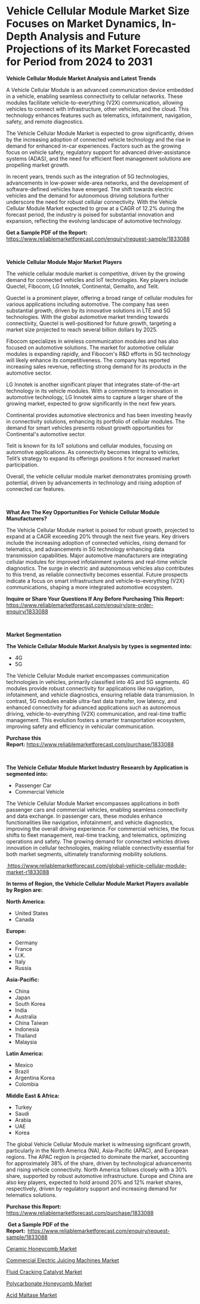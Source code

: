 <p><h1>Vehicle Cellular Module Market Size Focuses on Market Dynamics, In-Depth Analysis and Future Projections of its Market Forecasted for Period from 2024 to 2031</h1></p><p><strong>Vehicle Cellular Module Market Analysis and Latest Trends</strong></p>
<p><p>A Vehicle Cellular Module is an advanced communication device embedded in a vehicle, enabling seamless connectivity to cellular networks. These modules facilitate vehicle-to-everything (V2X) communication, allowing vehicles to connect with infrastructure, other vehicles, and the cloud. This technology enhances features such as telematics, infotainment, navigation, safety, and remote diagnostics. </p><p>The Vehicle Cellular Module Market is expected to grow significantly, driven by the increasing adoption of connected vehicle technology and the rise in demand for enhanced in-car experiences. Factors such as the growing focus on vehicle safety, regulatory support for advanced driver-assistance systems (ADAS), and the need for efficient fleet management solutions are propelling market growth. </p><p>In recent years, trends such as the integration of 5G technologies, advancements in low-power wide-area networks, and the development of software-defined vehicles have emerged. The shift towards electric vehicles and the demand for autonomous driving solutions further underscore the need for robust cellular connectivity. With the Vehicle Cellular Module Market expected to grow at a CAGR of 12.2% during the forecast period, the industry is poised for substantial innovation and expansion, reflecting the evolving landscape of automotive technology.</p></p>
<p><strong>Get a Sample PDF of the Report:&nbsp;</strong> <a href="https://www.reliablemarketforecast.com/enquiry/request-sample/1833088?utm_campaign=1495&utm_medium=2&utm_source=Github&utm_content=ia&utm_term=17102024&utm_id=vehicle-cellular-module">https://www.reliablemarketforecast.com/enquiry/request-sample/1833088</a></p>
<p>&nbsp;</p>
<p><strong>Vehicle Cellular Module Major Market Players</strong></p>
<p><p>The vehicle cellular module market is competitive, driven by the growing demand for connected vehicles and IoT technologies. Key players include Quectel, Fibocom, LG Innotek, Continental, Gemalto, and Telit. </p><p>Quectel is a prominent player, offering a broad range of cellular modules for various applications including automotive. The company has seen substantial growth, driven by its innovative solutions in LTE and 5G technologies. With the global automotive market trending towards connectivity, Quectel is well-positioned for future growth, targeting a market size projected to reach several billion dollars by 2025.</p><p>Fibocom specializes in wireless communication modules and has also focused on automotive solutions. The market for automotive cellular modules is expanding rapidly, and Fibocom's R&D efforts in 5G technology will likely enhance its competitiveness. The company has reported increasing sales revenue, reflecting strong demand for its products in the automotive sector.</p><p>LG Innotek is another significant player that integrates state-of-the-art technology in its vehicle modules. With a commitment to innovation in automotive technology, LG Innotek aims to capture a larger share of the growing market, expected to grow significantly in the next few years.</p><p>Continental provides automotive electronics and has been investing heavily in connectivity solutions, enhancing its portfolio of cellular modules. The demand for smart vehicles presents robust growth opportunities for Continental's automotive sector.</p><p>Telit is known for its IoT solutions and cellular modules, focusing on automotive applications. As connectivity becomes integral to vehicles, Telit’s strategy to expand its offerings positions it for increased market participation.</p><p>Overall, the vehicle cellular module market demonstrates promising growth potential, driven by advancements in technology and rising adoption of connected car features.</p></p>
<p>&nbsp;</p>
<p><strong>What Are The Key Opportunities For Vehicle Cellular Module Manufacturers?</strong></p>
<p><p>The Vehicle Cellular Module market is poised for robust growth, projected to expand at a CAGR exceeding 20% through the next five years. Key drivers include the increasing adoption of connected vehicles, rising demand for telematics, and advancements in 5G technology enhancing data transmission capabilities. Major automotive manufacturers are integrating cellular modules for improved infotainment systems and real-time vehicle diagnostics. The surge in electric and autonomous vehicles also contributes to this trend, as reliable connectivity becomes essential. Future prospects indicate a focus on smart infrastructure and vehicle-to-everything (V2X) communications, shaping a more integrated automotive ecosystem.</p></p>
<p><strong>Inquire or Share Your Questions If Any Before Purchasing This Report:</strong> <a href="https://www.reliablemarketforecast.com/enquiry/pre-order-enquiry/1833088?utm_campaign=1495&utm_medium=2&utm_source=Github&utm_content=ia&utm_term=17102024&utm_id=vehicle-cellular-module">https://www.reliablemarketforecast.com/enquiry/pre-order-enquiry/1833088</a></p>
<p>&nbsp;</p>
<p><strong>Market Segmentation</strong></p>
<p><strong>The Vehicle Cellular Module Market Analysis by types is segmented into:</strong></p>
<p><ul><li>4G</li><li>5G</li></ul></p>
<p><p>The Vehicle Cellular Module market encompasses communication technologies in vehicles, primarily classified into 4G and 5G segments. 4G modules provide robust connectivity for applications like navigation, infotainment, and vehicle diagnostics, ensuring reliable data transmission. In contrast, 5G modules enable ultra-fast data transfer, low latency, and enhanced connectivity for advanced applications such as autonomous driving, vehicle-to-everything (V2X) communication, and real-time traffic management. This evolution fosters a smarter transportation ecosystem, improving safety and efficiency in vehicular communication.</p></p>
<p><strong>Purchase this Report:&nbsp;</strong><a href="https://www.reliablemarketforecast.com/purchase/1833088?utm_campaign=1495&utm_medium=2&utm_source=Github&utm_content=ia&utm_term=17102024&utm_id=vehicle-cellular-module">https://www.reliablemarketforecast.com/purchase/1833088</a></p>
<p>&nbsp;</p>
<p><strong>The Vehicle Cellular Module Market Industry Research by Application is segmented into:</strong></p>
<p><ul><li>Passenger Car</li><li>Commercial Vehicle</li></ul></p>
<p><p>The Vehicle Cellular Module Market encompasses applications in both passenger cars and commercial vehicles, enabling seamless connectivity and data exchange. In passenger cars, these modules enhance functionalities like navigation, infotainment, and vehicle diagnostics, improving the overall driving experience. For commercial vehicles, the focus shifts to fleet management, real-time tracking, and telematics, optimizing operations and safety. The growing demand for connected vehicles drives innovation in cellular technologies, making reliable connectivity essential for both market segments, ultimately transforming mobility solutions.</p></p>
<p><a href="https://www.reliablemarketforecast.com/global-vehicle-cellular-module-market-r1833088?utm_campaign=1495&utm_medium=2&utm_source=Github&utm_content=ia&utm_term=17102024&utm_id=vehicle-cellular-module">&nbsp;https://www.reliablemarketforecast.com/global-vehicle-cellular-module-market-r1833088</a></p>
<p><strong>In terms of Region, the Vehicle Cellular Module Market Players available by Region are:</strong></p>
<p>
    <p> <strong> North America: </strong>
        <ul>
            <li>United States</li>
            <li>Canada</li>
        </ul>
        </p> 
    <p> <strong> Europe: </strong>
        <ul>
            <li>Germany</li>
            <li>France</li>
            <li>U.K.</li>
            <li>Italy</li>
            <li>Russia</li>
        </ul>
        </p> 
    <p> <strong> Asia-Pacific: </strong>
        <ul>
            <li>China</li>
            <li>Japan</li>
            <li>South Korea</li>
            <li>India</li>
            <li>Australia</li>
            <li>China Taiwan</li>
            <li>Indonesia</li>
            <li>Thailand</li>
            <li>Malaysia</li>
        </ul>
        </p> 
    <p> <strong> Latin America: </strong>
        <ul>
            <li>Mexico</li>
            <li>Brazil</li>
            <li>Argentina Korea</li>
            <li>Colombia</li>
        </ul>
        </p> 
    <p> <strong> Middle East & Africa: </strong>
        <ul>
            <li>Turkey</li>
            <li>Saudi</li>
            <li>Arabia</li>
            <li>UAE</li>
            <li>Korea</li>
        </ul>
    </p>
    </p>
<p><p>The global Vehicle Cellular Module market is witnessing significant growth, particularly in the North America (NA), Asia-Pacific (APAC), and European regions. The APAC region is projected to dominate the market, accounting for approximately 38% of the share, driven by technological advancements and rising vehicle connectivity. North America follows closely with a 30% share, supported by robust automotive infrastructure. Europe and China are also key players, expected to hold around 20% and 12% market shares, respectively, driven by regulatory support and increasing demand for telematics solutions.</p></p>
<p><strong>Purchase this Report: </strong><a href="https://www.reliablemarketforecast.com/purchase/1833088?utm_campaign=1495&utm_medium=2&utm_source=Github&utm_content=ia&utm_term=17102024&utm_id=vehicle-cellular-module">https://www.reliablemarketforecast.com/purchase/1833088</a></p>
<p>&nbsp;<strong>Get a Sample PDF of the Report:&nbsp;&nbsp;</strong><a href="https://www.reliablemarketforecast.com/enquiry/request-sample/1833088?utm_campaign=1495&utm_medium=2&utm_source=Github&utm_content=ia&utm_term=17102024&utm_id=vehicle-cellular-module">https://www.reliablemarketforecast.com/enquiry/request-sample/1833088</a></p>
<p><strong></strong></p>
<p><p><a href="https://www.linkedin.com/pulse/ceramic-honeycomb-market-global-regional-analysis-focus-rx6kc?utm_campaign=1495&utm_medium=2&utm_source=Github&utm_content=ia&utm_term=17102024&utm_id=vehicle-cellular-module">Ceramic Honeycomb Market</a></p><p><a href="https://github.com/nathandecarvalho/Market-Research-Report-List-5/blob/main/commercial-electric-juicing-machines-market.md?utm_campaign=1495&utm_medium=2&utm_source=Github&utm_content=ia&utm_term=17102024&utm_id=vehicle-cellular-module">Commercial Electric Juicing Machines Market</a></p><p><a href="https://www.linkedin.com/pulse/disruption-innovation-fluid-cracking-catalyst-industry-market-olzoc?utm_campaign=1495&utm_medium=2&utm_source=Github&utm_content=ia&utm_term=17102024&utm_id=vehicle-cellular-module">Fluid Cracking Catalyst Market</a></p><p><a href="https://www.linkedin.com/pulse/polycarbonate-honeycomb-market-evolution-regional-adaptations-1z8jc?utm_campaign=1495&utm_medium=2&utm_source=Github&utm_content=ia&utm_term=17102024&utm_id=vehicle-cellular-module">Polycarbonate Honeycomb Market</a></p><p><a href="https://www.linkedin.com/pulse/acid-maltase-industry-insights-report-analyzing-market-trends-erzgc?utm_campaign=1495&utm_medium=2&utm_source=Github&utm_content=ia&utm_term=17102024&utm_id=vehicle-cellular-module">Acid Maltase Market</a></p></p>